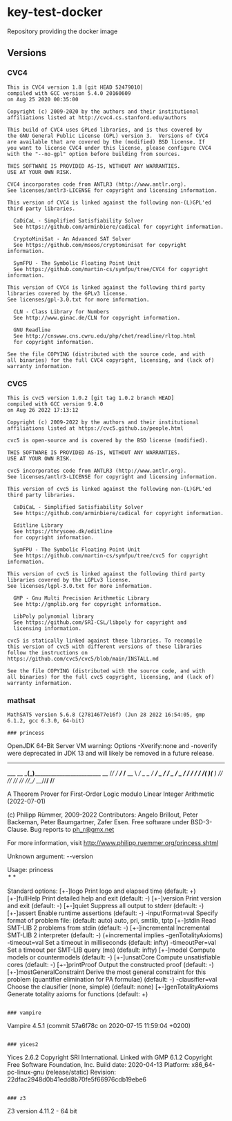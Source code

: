 # key-test-docker
Repository providing the docker image

## Versions 

### CVC4

```
This is CVC4 version 1.8 [git HEAD 52479010]
compiled with GCC version 5.4.0 20160609
on Aug 25 2020 00:35:00

Copyright (c) 2009-2020 by the authors and their institutional
affiliations listed at http://cvc4.cs.stanford.edu/authors

This build of CVC4 uses GPLed libraries, and is thus covered by
the GNU General Public License (GPL) version 3.  Versions of CVC4
are available that are covered by the (modified) BSD license. If
you want to license CVC4 under this license, please configure CVC4
with the "--no-gpl" option before building from sources.

THIS SOFTWARE IS PROVIDED AS-IS, WITHOUT ANY WARRANTIES.
USE AT YOUR OWN RISK.

CVC4 incorporates code from ANTLR3 (http://www.antlr.org).
See licenses/antlr3-LICENSE for copyright and licensing information.

This version of CVC4 is linked against the following non-(L)GPL'ed
third party libraries.

  CaDiCaL - Simplified Satisfiability Solver
  See https://github.com/arminbiere/cadical for copyright information.

  CryptoMiniSat - An Advanced SAT Solver
  See https://github.com/msoos/cryptominisat for copyright information.

  SymFPU - The Symbolic Floating Point Unit
  See https://github.com/martin-cs/symfpu/tree/CVC4 for copyright information.

This version of CVC4 is linked against the following third party
libraries covered by the GPLv3 license.
See licenses/gpl-3.0.txt for more information.

  CLN - Class Library for Numbers
  See http://www.ginac.de/CLN for copyright information.

  GNU Readline
  See http://cnswww.cns.cwru.edu/php/chet/readline/rltop.html
  for copyright information.

See the file COPYING (distributed with the source code, and with
all binaries) for the full CVC4 copyright, licensing, and (lack of)
warranty information.
```

### CVC5

```
This is cvc5 version 1.0.2 [git tag 1.0.2 branch HEAD]
compiled with GCC version 9.4.0
on Aug 26 2022 17:13:12

Copyright (c) 2009-2022 by the authors and their institutional
affiliations listed at https://cvc5.github.io/people.html

cvc5 is open-source and is covered by the BSD license (modified).

THIS SOFTWARE IS PROVIDED AS-IS, WITHOUT ANY WARRANTIES.
USE AT YOUR OWN RISK.

cvc5 incorporates code from ANTLR3 (http://www.antlr.org).
See licenses/antlr3-LICENSE for copyright and licensing information.

This version of cvc5 is linked against the following non-(L)GPL'ed
third party libraries.

  CaDiCaL - Simplified Satisfiability Solver
  See https://github.com/arminbiere/cadical for copyright information.

  Editline Library
  See https://thrysoee.dk/editline
  for copyright information.

  SymFPU - The Symbolic Floating Point Unit
  See https://github.com/martin-cs/symfpu/tree/cvc5 for copyright information.

This version of cvc5 is linked against the following third party
libraries covered by the LGPLv3 license.
See licenses/lgpl-3.0.txt for more information.

  GMP - Gnu Multi Precision Arithmetic Library
  See http://gmplib.org for copyright information.

  LibPoly polynomial library
  See https://github.com/SRI-CSL/libpoly for copyright and
  licensing information.

cvc5 is statically linked against these libraries. To recompile
this version of cvc5 with different versions of these libraries
follow the instructions on https://github.com/cvc5/cvc5/blob/main/INSTALL.md

See the file COPYING (distributed with the source code, and with
all binaries) for the full cvc5 copyright, licensing, and (lack of)
warranty information.

```

### mathsat
```
MathSAT5 version 5.6.8 (27814677e16f) (Jun 28 2022 16:54:05, gmp 6.1.2, gcc 6.3.0, 64-bit)

### princess

```
OpenJDK 64-Bit Server VM warning: Options -Xverify:none and -noverify were deprecated in JDK 13 and will likely be removed in a future release.
________       _____
___  __ \_________(_)________________________________
__  /_/ /_  ___/_  /__  __ \  ___/  _ \_  ___/_  ___/
_  ____/_  /   _  / _  / / / /__ /  __/(__  )_(__  )
/_/     /_/    /_/  /_/ /_/\___/ \___//____/ /____/

A Theorem Prover for First-Order Logic modulo Linear Integer Arithmetic
(2022-07-01)

(c) Philipp Rümmer, 2009-2022
Contributors: Angelo Brillout, Peter Backeman, Peter Baumgartner, Zafer Esen.
Free software under BSD-3-Clause.
Bug reports to ph_r@gmx.net

For more information, visit http://www.philipp.ruemmer.org/princess.shtml

Unknown argument: --version

Usage: princess <option>* <inputfile>*

Standard options:
 [+-]logo                  Print logo and elapsed time              (default: +)
 [+-]fullHelp              Print detailed help and exit             (default: -)
 [+-]version               Print version and exit                   (default: -)
 [+-]quiet                 Suppress all output to stderr            (default: -)
 [+-]assert                Enable runtime assertions                (default: -)
 -inputFormat=val          Specify format of problem file:       (default: auto)
                             auto, pri, smtlib, tptp
 [+-]stdin                 Read SMT-LIB 2 problems from stdin       (default: -)
 [+-]incremental           Incremental SMT-LIB 2 interpreter        (default: -)
                             (+incremental implies -genTotalityAxioms)
 -timeout=val              Set a timeout in milliseconds        (default: infty)
 -timeoutPer=val           Set a timeout per SMT-LIB query (ms) (default: infty)
 [+-]model                 Compute models or countermodels          (default: -)
 [+-]unsatCore             Compute unsatisfiable cores              (default: -)
 [+-]printProof            Output the constructed proof             (default: -)
 [+-]mostGeneralConstraint Derive the most general constraint for this problem
                           (quantifier elimination for PA formulae) (default: -)
 -clausifier=val           Choose the clausifier (none, simple)  (default: none)
 [+-]genTotalityAxioms     Generate totality axioms for functions   (default: +)
```

### vampire

```
Vampire 4.5.1 (commit 57a6f78c on 2020-07-15 11:59:04 +0200)
```

### yices2

```
Yices 2.6.2
Copyright SRI International.
Linked with GMP 6.1.2
Copyright Free Software Foundation, Inc.
Build date: 2020-04-13
Platform: x86_64-pc-linux-gnu (release/static)
Revision: 22dfac2948d0b41edd8b70fe5f66976cdb19ebe6
```

### z3
```
Z3 version 4.11.2 - 64 bit
```

